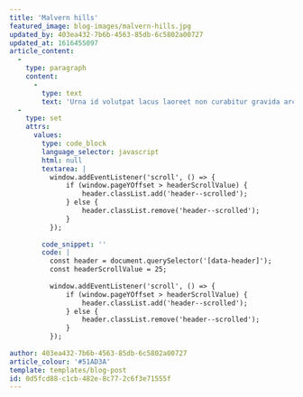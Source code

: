 ```yaml
---
title: 'Malvern hills'
featured_image: blog-images/malvern-hills.jpg
updated_by: 403ea432-7b6b-4563-85db-6c5802a00727
updated_at: 1616455097
article_content:
  -
    type: paragraph
    content:
      -
        type: text
        text: 'Urna id volutpat lacus laoreet non curabitur gravida arcu ac. In hendrerit gravida rutrum quisque. Eget velit aliquet sagittis id consectetur purus ut faucibus. Commodo odio aenean sed adipiscing diam donec adipiscing tristique risus. Leo vel fringilla est ullamcorper eget nulla facilisi etiam dignissim. Non quam lacus suspendisse faucibus interdum. Non diam phasellus vestibulum lorem sed risus ultricies tristique nulla. Tellus at urna condimentum mattis pellentesque. Interdum consectetur libero id faucibus nisl. Dolor sit amet consectetur adipiscing. Sit amet consectetur adipiscing elit ut aliquam purus. Ornare aenean euismod elementum nisi quis eleifend quam. Felis eget velit aliquet sagittis id consectetur purus ut faucibus. Pulvinar sapien et ligula ullamcorper malesuada. Sit amet cursus sit amet dictum sit. Etiam sit amet nisl purus in mollis nunc sed id.'
  -
    type: set
    attrs:
      values:
        type: code_block
        language_selector: javascript
        html: null
        textarea: |
          window.addEventListener('scroll', () => {
              if (window.pageYOffset > headerScrollValue) {
                  header.classList.add('header--scrolled');
              } else {
                  header.classList.remove('header--scrolled');
              }
          });
          
        code_snippet: ''
        code: |
          const header = document.querySelector('[data-header]');
          const headerScrollValue = 25;
          
          window.addEventListener('scroll', () => {
              if (window.pageYOffset > headerScrollValue) {
                  header.classList.add('header--scrolled');
              } else {
                  header.classList.remove('header--scrolled');
              }
          });
          
author: 403ea432-7b6b-4563-85db-6c5802a00727
article_colour: '#51AD3A'
template: templates/blog-post
id: 0d5fcd88-c1cb-482e-8c77-2c6f3e71555f
---
```

